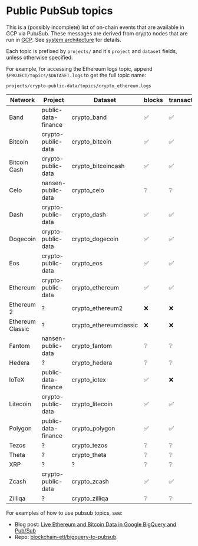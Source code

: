 # Public PubSub topics

This is a (possibly incomplete) list of on-chain events that are available in GCP via Pub/Sub. These messages are
derived from crypto nodes that are run in [GCP](https://cloud.google.com). See [system architecture](https://github.com/blockchain-etl/blockchain-etl-architecture) for details.

Each topic is prefixed by `projects/` and it's `project` and `dataset` fields, unless otherwise specified.

For example, for accessing the Ethereum logs topic, append `$PROJECT/topics/$DATASET.logs` to get the
full topic name: 

`projects/crypto-public-data/topics/crypto_ethereum.logs`

| Network | Project | Dataset | blocks | transactions | logs | contracts | token_transfers | tokens | traces | events | messages | oracle_requests | block_events | transaction_logs | actions
| --- | --- | --- | --- | --- | --- | --- | --- | --- | --- | --- | --- | --- | --- | --- | ---
| Band         | public-data-finance | crypto_band             | ✅ | ✅ | ✅ | ❌ | ❌ | ❌ | ❌ | ✅ | ✅ | ✅ | ✅ | ❌ | ❌
| Bitcoin      | crypto-public-data  | crypto_bitcoin          | ✅ | ✅ | ❌ | ❌ | ❌ | ❌ | ❌ | ❌ | ❌ | ❌ | ❌ | ❌ | ❌
| Bitcoin Cash | crypto-public-data  | crypto_bitcoincash      | ✅ | ✅ | ❌ | ❌ | ❌ | ❌ | ❌ | ❌ | ❌ | ❌ | ❌ | ❌ | ❌
| Celo         | nansen-public-data  | crypto_celo             | ❔ | ❔ | ❔ | ❔ | ❔ | ❔ | ❔ | ❔ | ❔ | ❔ | ❔ | ❔ | ❔
| Dash         | crypto-public-data  | crypto_dash             | ✅ | ✅ | ❌ | ❌ | ❌ | ❌ | ❌ | ❌ | ❌ | ❌ | ❌ | ❌ | ❌
| Dogecoin     | crypto-public-data  | crypto_dogecoin         | ✅ | ✅ | ❌ | ❌ | ❌ | ❌ | ❌ | ❌ | ❌ | ❌ | ❌ | ❌ | ❌
| Eos          | crypto-public-data  | crypto_eos              | ✅ | ✅ | ❌ | ❌ | ❌ | ❌ | ❌ | ❌ | ❌ | ❌ | ❌ | ❌ | ❌
| Ethereum     | crypto-public-data  | crypto_ethereum         | ✅ | ✅ | ✅ | ✅ | ✅ | ✅ | ✅ | ❌ | ❌ | ❌ | ❌ | ❌ | ❌
| Ethereum 2   |                  ?  | crypto_ethereum2        | ❌ | ❌ | ❌ | ❌ | ❌ | ❌ | ❌ | ❌ | ❌ | ❌ | ❌ | ❌ | ❌
| Ethereum Classic |              ?  | crypto_ethereumclassic  | ❌ | ❌ | ❌ | ❌ | ❌ | ❌ | ❌ | ❌ | ❌ | ❌ | ❌ | ❌ | ❌
| Fantom       | nansen-public-data  | crypto_fantom           | ❔ | ❔ | ❔ | ❔ | ❔ | ❔ | ❔ | ❔ | ❔ | ❔ | ❔ | ❔ | ❔
| Hedera       |                  ?  | crypto_hedera           | ❔ | ❔ | ❔ | ❔ | ❔ | ❔ | ❔ | ❔ | ❔ | ❔ | ❔ | ❔ | ❔
| IoTeX        | public-data-finance | crypto_iotex            | ✅ | ❌ | ✅ | ❌ | ❌ | ❌ | ❌ | ❌ | ❌ | ❌ | ❌ | ✅ | ❌
| Litecoin     | crypto-public-data  | crypto_litecoin         | ✅ | ✅ | ❌ | ❌ | ❌ | ❌ | ❌ | ❌ | ❌ | ❌ | ❌ | ❌ | ❌
| Polygon      | public-data-finance | crypto_polygon          | ✅ | ✅ | ✅ | ✅ | ✅ | ✅ | ✅ | ❌ | ❌ | ❌ | ❌ | ❌ | ❌
| Tezos        |                  ?  | crypto_tezos            | ❔ | ❔ | ❔ | ❔ | ❔ | ❔ | ❔ | ❔ | ❔ | ❔ | ❔ | ❔ | ❔
| Theta        |                  ?  | crypto_theta            | ❔ | ❔ | ❔ | ❔ | ❔ | ❔ | ❔ | ❔ | ❔ | ❔ | ❔ | ❔ | ❔
| XRP          |                  ?  | ?                       | ❔ | ❔ | ❔ | ❔ | ❔ | ❔ | ❔ | ❔ | ❔ | ❔ | ❔ | ❔ | ❔
| Zcash        | crypto-public-data  | crypto_zcash            | ✅ | ✅ | ❌ | ❌ | ❌ | ❌ | ❌ | ❌ | ❌ | ❌ | ❌ | ❌ | ❌
| Zilliqa      |                  ?  | crypto_zilliqa          | ❔ | ❔ | ❔ | ❔ | ❔ | ❔ | ❔ | ❔ | ❔ | ❔ | ❔ | ❔ | ❔

For examples of how to use pubsub topics, see:
- Blog post: [Live Ethereum and Bitcoin Data in Google BigQuery and Pub/Sub](https://medium.com/google-cloud/live-ethereum-and-bitcoin-data-in-google-bigquery-and-pub-sub-765b71cd57b5)
- Repo: [blockchain-etl/bigquery-to-pubsub](https://github.com/blockchain-etl/bigquery-to-pubsub).
